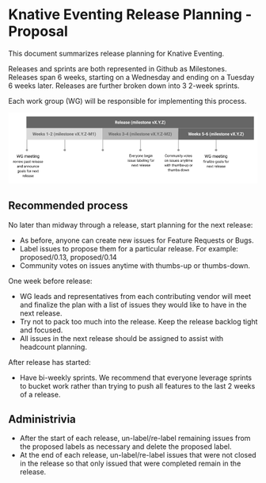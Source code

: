 # Knative Eventing Release Planning - Proposal

This document summarizes release planning for Knative Eventing.

Releases and sprints are both represented in Github as Milestones. Releases span 6 weeks, starting on a Wednesday and ending
on a Tuesday 6 weeks later. Releases are further broken down into 3 2-week sprints.

Each work group (WG) will be responsible for implementing this process.

![release planning overview](images/releaseplanning.png)

## Recommended process

No later than midway through a release, start planning for the next release:
- As before, anyone can create new issues for Feature Requests or Bugs.
- Label issues to propose them for a particular release. For example: proposed/0.13, proposed/0.14
- Community votes on issues anytime with thumbs-up or thumbs-down.

One week before release:
- WG leads and representatives from each contributing vendor will meet and finalize the plan with a list of issues they would
like to have in the next release.
- Try not to pack too much into the release. Keep the release backlog tight and focused.
- All issues in the next release should be assigned to assist with headcount planning.

After release has started:
- Have bi-weekly sprints. We recommend that everyone leverage sprints to bucket work rather than trying to push all features
to the last 2 weeks of a release.

## Administrivia

- After the start of each release, un-label/re-label remaining issues from the proposed labels as necessary and delete the 
proposed label.
- At the end of each release, un-label/re-label issues that were not closed in the release so that only issued that were
completed remain in the release.
